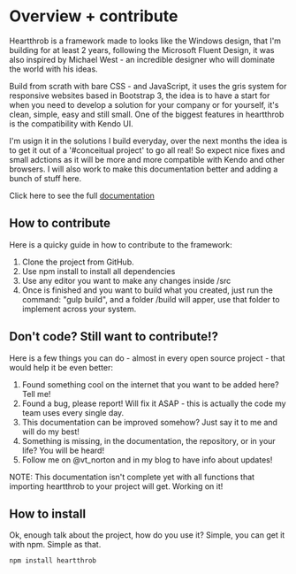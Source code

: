 # Overview + contribute
Heartthrob is a framework made to looks like the Windows design, that I'm building for at least 2 years, following the Microsoft Fluent Design, it was also inspired by Michael West - an incredible designer who will dominate the world with his ideas.

Build from scrath with bare CSS - and JavaScript, it uses the gris system for responsive websites based in Bootstrap 3, the idea is to have a start for when you need to develop a solution for your company or for yourself, it's clean, simple, easy and still small. One of the biggest features in heartthrob is the compatibility with Kendo UI.

I'm usign it in the solutions I build everyday, over the next months the idea is to get it out of a '#conceitual project' to go all real! So expect nice fixes and small adctions as it will be more and more compatible with Kendo and other browsers. I will also work to make this documentation better and adding a bunch of stuff here.

Click here to see the full [documentation](https://heartthrob.vtnorton.com/) 

## How to contribute
Here is a quicky guide in how to contribute to the framework:

1. Clone the project from GitHub.
2. Use npm install to install all dependencies
3. Use any editor you want to make any changes inside /src
4. Once is finished and you want to build what you created, just run the command: "gulp build", and a folder /build will apper, use that folder to implement across your system.

## Don't code? Still want to contribute!?
Here is a few things you can do - almost in every open source project - that would help it be even better:

1. Found something cool on the internet that you want to be added here? Tell me!
2. Found a bug, please report! Will fix it ASAP - this is actually the code my team uses every single day.
3. This documentation can be improved somehow? Just say it to me and will do my best!
4. Something is missing, in the documentation, the repository, or in your life? You will be heard!
5. Follow me on @vt_norton and in my blog to have info about updates!

NOTE: This documentation isn't complete yet with all functions that importing heartthrob to your project will get. Working on it!

## How to install
Ok, enough talk about the project, how do you use it? Simple, you can get it with npm. Simple as that.

```bash
npm install heartthrob
```
